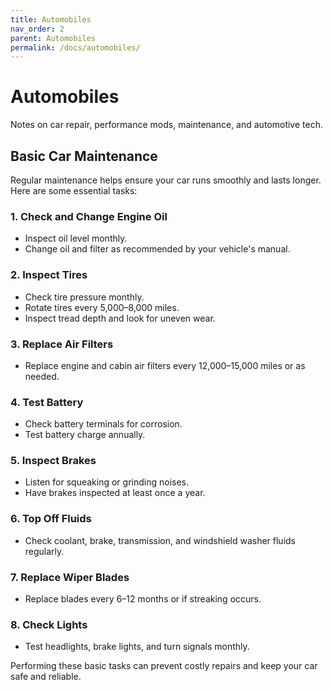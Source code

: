```yaml
---
title: Automobiles
nav_order: 2
parent: Automobiles
permalink: /docs/automobiles/
---
```


# Automobiles
Notes on car repair, performance mods, maintenance, and automotive tech.

## Basic Car Maintenance

Regular maintenance helps ensure your car runs smoothly and lasts longer. Here are some essential tasks:

### 1. Check and Change Engine Oil
- Inspect oil level monthly.
- Change oil and filter as recommended by your vehicle's manual.

### 2. Inspect Tires
- Check tire pressure monthly.
- Rotate tires every 5,000–8,000 miles.
- Inspect tread depth and look for uneven wear.

### 3. Replace Air Filters
- Replace engine and cabin air filters every 12,000–15,000 miles or as needed.

### 4. Test Battery
- Check battery terminals for corrosion.
- Test battery charge annually.

### 5. Inspect Brakes
- Listen for squeaking or grinding noises.
- Have brakes inspected at least once a year.

### 6. Top Off Fluids
- Check coolant, brake, transmission, and windshield washer fluids regularly.

### 7. Replace Wiper Blades
- Replace blades every 6–12 months or if streaking occurs.

### 8. Check Lights
- Test headlights, brake lights, and turn signals monthly.

Performing these basic tasks can prevent costly repairs and keep your car safe and reliable.